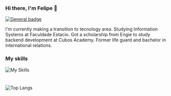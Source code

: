 ### Hi there, I'm Felipe 👋

[![General badge](https://img.shields.io/badge/LinkedIn-0077B5?style=for-the-badge&logo=linkedin&logoColor=white)](https://www.linkedin.com/in/felipe-nardi/)

I'm currently making a transition to tecnology area. Studying Information Systems at Faculdade Estacio. Got a scholarship from Engie to study backend development at Cubos Academy. Former life guard and bachelor in international relations.
### My skills
![My Skills](https://skillicons.dev/icons?i=js,nodejs,react,nextjs,html,css,ts,mongodb,postgres,git,github)
#
![Top Langs](https://github-readme-stats.vercel.app/api/top-langs/?username=felipenardi09&size_weight=0.5&count_weight=0.5&theme=graywhite)
